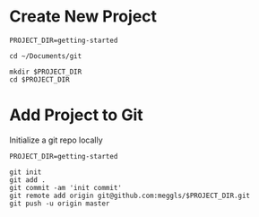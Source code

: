 # Create New Project

    PROJECT_DIR=getting-started

    cd ~/Documents/git

    mkdir $PROJECT_DIR
    cd $PROJECT_DIR

# Add Project to Git

Initialize a git repo locally

    PROJECT_DIR=getting-started

    git init
    git add .
    git commit -am 'init commit'
    git remote add origin git@github.com:meggls/$PROJECT_DIR.git
    git push -u origin master

